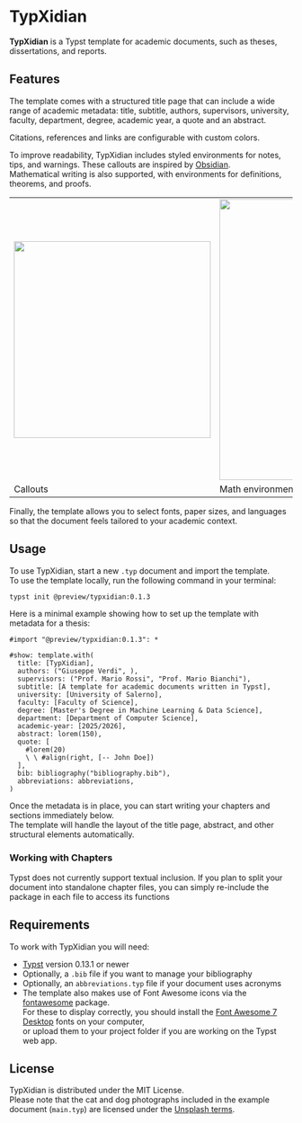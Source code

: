 # TypXidian

**TypXidian** is a Typst template for academic documents, such as theses, dissertations, and reports.

## Features

The template comes with a structured title page that can include a wide range of academic metadata: title, subtitle, authors, supervisors, university, faculty, department, degree, academic year, a quote and an abstract.  

Citations, references and links are configurable with custom colors.   

To improve readability, TypXidian includes styled environments for notes, tips, and warnings. These callouts are inspired by [Obsidian](https://obsidian.md/).  
Mathematical writing is also supported, with environments for definitions, theorems, and proofs.  

<table align="center">
    <tr>
        <td>
              <img src="https://github.com/user-attachments/assets/760fa379-bbae-4159-a181-63e9970224bf" width="350px">
        </td>
        <td>
            <img src="https://github.com/user-attachments/assets/c0023792-3e94-4b3e-82cf-13332423bd79" width="500px">
        </td>
    </tr>
    <tr>
        <td>Callouts</td>
        <td>Math environments</td>
    </tr>
</table>

Finally, the template allows you to select fonts, paper sizes, and languages so that the document feels tailored to your academic context.  

## Usage

To use TypXidian, start a new `.typ` document and import the template.  
To use the template locally, run the following command in your terminal:
```bash
typst init @preview/typxidian:0.1.3
```

Here is a minimal example showing how to set up the template with metadata for a thesis:  

```typst
#import "@preview/typxidian:0.1.3": *

#show: template.with(
  title: [TypXidian],
  authors: ("Giuseppe Verdi", ),
  supervisors: ("Prof. Mario Rossi", "Prof. Mario Bianchi"),
  subtitle: [A template for academic documents written in Typst],
  university: [University of Salerno],
  faculty: [Faculty of Science],
  degree: [Master's Degree in Machine Learning & Data Science],
  department: [Department of Computer Science],
  academic-year: [2025/2026],
  abstract: lorem(150),
  quote: [
    #lorem(20)
    \ \ #align(right, [-- John Doe])
  ],
  bib: bibliography("bibliography.bib"),
  abbreviations: abbreviations,
)
```

Once the metadata is in place, you can start writing your chapters and sections immediately below.  
The template will handle the layout of the title page, abstract, and other structural elements automatically.  

### Working with Chapters

Typst does not currently support textual inclusion. If you plan to split your document into standalone chapter files, you can simply re-include the package in each file to access its functions

## Requirements

To work with TypXidian you will need:

- [Typst](https://typst.app/) version 0.13.1 or newer
- Optionally, a `.bib` file if you want to manage your bibliography
- Optionally, an `abbreviations.typ` file if your document uses acronyms
- The template also makes use of Font Awesome icons via the [fontawesome](https://typst.app/universe/package/fontawesome) package.  
  For these to display correctly, you should install the [Font Awesome 7 Desktop](https://fontawesome.com/download) fonts on your computer,  
  or upload them to your project folder if you are working on the Typst web app.

## License

TypXidian is distributed under the MIT License.  
Please note that the cat and dog photographs included in the example document (`main.typ`) are licensed under the [Unsplash terms](https://unsplash.com/license).
